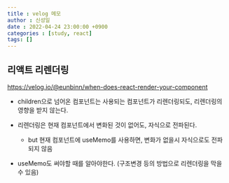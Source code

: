 ```yaml
---
title : velog 메모
author : 신성일
date : 2022-04-24 23:00:00 +0900
categories : [study, react]
tags: []
---
```


## 리액트 리렌더링

https://velog.io/@eunbinn/when-does-react-render-your-component

- children으로 넘어온 컴포넌트는 사용되는 컴포넌트가 리렌더링되도, 리렌더링의 영향을 받지 않는다.
- 리렌더링은 현재 컴포넌트에서 변화된 것이 없어도, 자식으로 전파된다.
  - but 현재 컴포넌트에 useMemo를 사용하면, 변화가 없을시 자식으로도 전파되지 않음

- useMemo도 써야할 때를 알아야한다. (구조변경 등의 방법으로 리렌더링을 막을 수 있음)